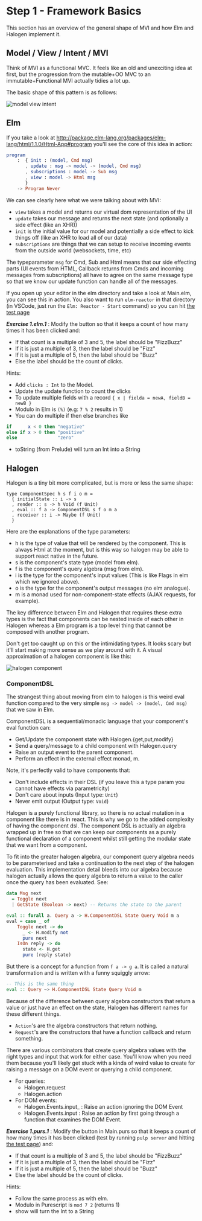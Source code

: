 # Step 1 - Framework Basics

This section has an overview of the general shape of MVI and how Elm and Halogen
implement it.

## Model / View / Intent / MVI

Think of MVI as a functional MVC. It feels like an old and unexciting idea at first,
but the progression from the mutable+OO MVC to an immutable+Functional MVI actually
tidies a lot up.

The basic shape of this pattern is as follows:

![model view intent](./images/mvi.png?raw=true)

## Elm 

If you take a look at http://package.elm-lang.org/packages/elm-lang/html/1.1.0/Html-App#program 
you'll see the core of this idea in action:

```elm
program
    :  { init : (model, Cmd msg)
       , update : msg -> model -> (model, Cmd msg)
       , subscriptions : model -> Sub msg
       , view : model -> Html msg 
       }
    -> Program Never 
```

We can see clearly here what we were talking about with MVI:

  - `view` takes a model and returns our virtual dom representation of the UI
  - `update` takes our message and returns the next state (and optionally a side effect (like an XHR))
  - `init` is the initial value for our model and potentially a side effect to kick things off (like an XHR to load all of our data)
  - `subscriptions` are things that we can setup to receive incoming events from the outside world (websockets, time, etc)

The typeparameter `msg` for Cmd, Sub and Html means that our side effecting parts 
(UI events from HTML, Callback returns from Cmds and incoming messages from subscriptions)
all have to agree on the same message type so that we know our update function can handle 
all of the messages. 

If you open up your editor in the elm directory and take a look at Main.elm,
you can see this in action. You also want to run `elm-reactor` in that directory
(in VSCode, just run the `Elm: Reactor - Start` command) so 
you can hit [the test page](http://localhost:8000/test.html)

**_Exercise 1.elm.1_** : Modify the button so that it keeps a count of how many times it
has been clicked and: 
  - If that count is a multiple of 3 and 5, the label should be "FizzBuzz"
  - If it is just a multiple of 3, then the label should be "Fizz"
  - If it is just a multiple of 5, then the label should be "Buzz"
  - Else the label should be the count of clicks.

Hints: 

- Add `clicks : Int` to the Model.
- Update the update function to count the clicks
- To update multiple fields with a record `{ x | fielda = newA, fieldB = newB }`
- Modulo in Elm is `(%)` (e.g: `7 % 2` results in 1)
- You can do multiple if then else branches like
```elm
if      x < 0 then "negative"
else if x > 0 then "positive"
else               "zero"
```
- toString (from Prelude) will turn an Int into a String

## Halogen

Halogen is a tiny bit more complicated, but is more or less the same shape:

```
type ComponentSpec h s f i o m =
  { initialState :: i -> s
  , render :: s -> h Void (f Unit)
  , eval :: f a -> ComponentDSL s f o m a
  , receiver :: i -> Maybe (f Unit)
  }
```  

Here are the explanations of the type parameters:

  - h is the type of value that will be rendered by the component. This is always Html at the moment,
    but is this way so halogen may be able to support react native in the future.
  - s is the component's state type (model from elm).
  - f is the component's query algebra (msg from elm).
  - i is the type for the component's input values (This is like Flags in elm which we ignored above).
  - o is the type for the component's output messages (no elm analogue).
  - m is a monad used for non-component-state effects (AJAX requests, for example). 

The key difference between Elm and Halogen that requires these extra types
is the fact that components can be nested inside of each other in Halogen
whereas a Elm program is a top level thing that cannot be composed with 
another program.

Don't get too caught up on this or the intimidating types. It looks scary but it'll start making more sense
as we play around with it. A visual approximation of a halogen component is like this:

![halogen component](./images/halogen.png?raw=true)


### ComponentDSL

The strangest thing about moving from elm to halogen is this weird eval function
compared to the very simple `msg -> model -> (model, Cmd msg)` that we saw in Elm.

ComponentDSL is a sequential/monadic language that your component's eval function can:
  - Get/Update the component state with Halogen.{get,put,modify}
  - Send a query/message to a child component with Halogen.query
  - Raise an output event to the parent component.
  - Perform an effect in the external effect monad, m.

Note, it's perfectly valid to have components that:

  - Don't include effects in their DSL (if you leave this a type param you cannot have effects via parametricity)
  - Don't care about inputs (Input type: `Unit`)
  - Never emit output (Output type: `Void`)

Halogen is a purely functional library, so there is no actual mutation in a component 
like there is in react. This is why we go to the added complexity of having the component dsl.
The component DSL is actually an algebra wrapped up in free so that we can keep our components
as a purely functional declaration of a component whilst still getting the modular state that we 
want from a component.

To fit into the greater halogen algebra, our component query algebra needs to be parameterised 
and take a continuation to the next step of the halogen evaluation. This implementation detail
bleeds into our algebra because halogen actually allows the query algebra to return a value
to the caller once the query has been evaluated. See:

```haskell
data Msg next 
  = Toggle next 
  | GetState (Boolean -> next) -- Returns the state to the parent

eval :: forall a. Query a -> H.ComponentDSL State Query Void m a
eval = case _ of
    Toggle next -> do
      _ <- H.modify not
      pure next
    IsOn reply -> do
      state <- H.get
      pure (reply state)
```

But there is a concept for a function from `f a -> g a`. It is called a natural transformation
and is written with a funny squiggly arrow:

```haskell
-- This is the same thing
eval :: Query ~> H.ComponentDSL State Query Void m
```

Because of the difference between query algebra constructors that return a value or 
just have an effect on the state, Halogen has different names for these different 
things.

  - `Action`'s are the algebra constructors that return nothing.
  - `Request`'s are the constructors that have a function callback and return something.

There are various combinators that create query algebra values with the right types and
input that work for either case. You'll know when you need them because you'll likely get 
stuck with a kinda of weird value to create for raising a message on a DOM event or querying
a child component.

  - For queries:
    - Halogen.request
    - Halogen.action
  - For DOM events:
    - Halogen.Events.input_ : Raise an action ignoring the DOM Event
    - Halogen.Events.input : Raise an action by first going through a function that examines the DOM Event. 

**_Exercise 1.purs.1_** : Modify the button in Main.purs so that it keeps a count of how many times it
has been clicked (test by running `pulp server` and hitting [the test page](http://localhost:1337/test.html)) and: 
  - If that count is a multiple of 3 and 5, the label should be "FizzBuzz"
  - If it is just a multiple of 3, then the label should be "Fizz"
  - If it is just a multiple of 5, then the label should be "Buzz"
  - Else the label should be the count of clicks.

Hints: 

  - Follow the same process as with elm.
  - Modulo in Purescript is `mod 7 2` (returns 1)
  - show will turn the Int to a String